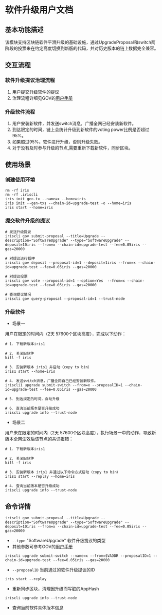 # 软件升级用户文档

## 基本功能描述

该模块支持区块链软件平滑升级的基础设施，通过UpgradeProposal和switch两阶段的投票来在约定高度切换到新版的代码，并对历史版本的链上数据完全兼容。

## 交互流程

### 软件升级提议治理流程
1. 用户提交升级软件的提议
2. 治理流程详细见GOV的[用户手册](../gov/README.md)


### 升级软件流程  
1. 用户安装新软件，并发送switch消息，广播全网已经安装新软件。
2. 到达限定的时间，链上会统计升级到新软件的voting power比例是否超过95%。
3. 如果超过95%，软件进行升级，否则升级失败。
4. 对于没有及时参与升级的节点,需要重新下载新软件，同步区块。

## 使用场景

### 创建使用环境

```
rm -rf iris                                                                         
rm -rf .iriscli
iris init gen-tx --name=x --home=iris
iris init --gen-txs --chain-id=upgrade-test -o --home=iris
iris start --home=iris
```
### 提交软件升级的提议

```
# 发送升级提议
iriscli gov submit-proposal --title=Upgrade --description="SoftwareUpgrade" --type="SoftwareUpgrade" --deposit=10iris --from=x --chain-id=upgrade-test --fee=0.05iris --gas=20000

# 对提议进行抵押
iriscli gov deposit --proposal-id=1 --deposit=1iris --from=x --chain-id=upgrade-test --fee=0.05iris --gas=20000

# 对提议投票
iriscli gov vote --proposal-id=1 --option=Yes  --from=x --chain-id=upgrade-test --fee=0.05iris --gas=20000

# 查询提议情况
iriscli gov query-proposal --proposal-id=1 --trust-node
```

### 升级软件

* 场景一

用户在限定的时间内（2天 57600个区块高度），完成以下动作：

```
# 1. 下载新版本iris1

# 2. 关闭旧软件
kill -f iris

# 3. 安装新版本 iris1 并启动（copy to bin）
iris1 start --home=iris

# 4. 发送switch消息，广播全网自己已经安装新软件。
iriscli1 upgrade submit-switch --from=x --proposalID=1 --chain-id=upgrade-test --fee=0.05iris --gas=20000

# 5. 到达规定的时间，自动升级

# 6. 查询当前版本是否升级成功
iriscli upgrade info --trust-node
```

* 场景二

用户未在限定的时间内（2天 57600个区块高度），执行场景一中的动作，导致新版本全网生效后该节点的共识报错：

```
# 1. 下载新版本iris1

# 2. 关闭旧软件
kill -f iris

# 3. 安装新版本 iris1 并通过以下命令方式启动（copy to bin）
iris1 start --replay --home=iris

# 4. 查询当前版本是否升级成功
iriscli upgrade info --trust-node
```

## 命令详情

```
iriscli gov submit-proposal --title=Upgrade --description="SoftwareUpgrade" --type="SoftwareUpgrade" --deposit=10iris --from=x --chain-id=upgrade-test --fee=0.05iris --gas=20000
```

* `--type`  "SoftwareUpgrade" 软件升级提议的类型
* 其他参数可参考GOV的[用户手册](../gov/README.md)

```
iriscli upgrade submit-switch --name=x --from=$VADDR --proposalID=1 --chain-id=upgrade-test --fee=0.05iris --gas=20000
```

* `--proposalID` 当前通过的软件升级提议的ID

```
iris start --replay
```

* 重新同步区块，清理因升级而写脏的AppHash

```
iriscli upgrade info --trust-node
```

* 查询当前软件具体版本信息
